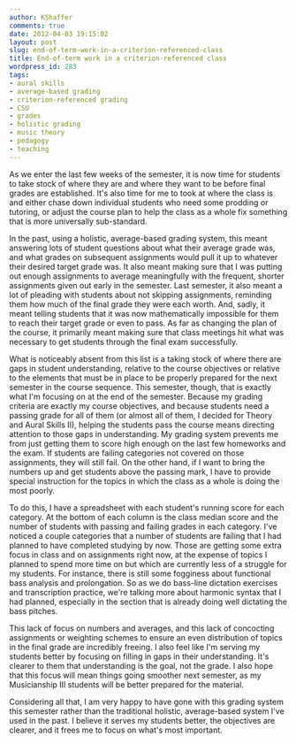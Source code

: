 ```yaml
---
author: KShaffer
comments: true
date: 2012-04-03 19:15:02
layout: post
slug: end-of-term-work-in-a-criterion-referenced-class
title: End-of-term work in a criterion-referenced class
wordpress_id: 283
tags:
- aural skills
- average-based grading
- criterion-referenced grading
- CSU
- grades
- holistic grading
- music theory
- pedagogy
- teaching
---
```


As we enter the last few weeks of the semester, it is now time for students to take stock of where they are and where they want to be before final grades are established. It's also time for me to took at where the class is and either chase down individual students who need some prodding or tutoring, or adjust the course plan to help the class as a whole fix something that is more universally sub-standard.

In the past, using a holistic, average-based grading system, this meant answering lots of student questions about what their average grade was, and what grades on subsequent assignments would pull it up to whatever their desired target grade was. It also meant making sure that I was putting out enough assignments to average meaningfully with the frequent, shorter assignments given out early in the semester. Last semester, it also meant a lot of pleading with students about not skipping assignments, reminding them how much of the final grade they were each worth. And, sadly, it meant telling students that it was now mathematically impossible for them to reach their target grade or even to pass. As far as changing the plan of the course, it primarily meant making sure that class meetings hit what was necessary to get students through the final exam successfully.

What is noticeably absent from this list is a taking stock of where there are gaps in student understanding, relative to the course objectives or relative to the elements that must be in place to be properly prepared for the next semester in the course sequence. This semester, though, that is exactly what I'm focusing on at the end of the semester. Because my grading criteria are exactly my course objectives, and because students need a passing grade for all of them (or almost all of them, I decided for Theory and Aural Skills II), helping the students pass the course means directing attention to those gaps in understanding. My grading system prevents me from just getting them to score high enough on the last few homeworks and the exam. If students are failing categories not covered on those assignments, they will still fail. On the other hand, if I want to bring the numbers up and get students above the passing mark, I have to provide special instruction for the topics in which the class as a whole is doing the most poorly.

To do this, I have a spreadsheet with each student's running score for each category. At the bottom of each column is the class median score and the number of students with passing and failing grades in each category. I've noticed a couple categories that a number of students are failing that I had planned to have completed studying by now. Those are getting some extra focus in class and on assignments right now, at the expense of topics I planned to spend more time on but which are currently less of a struggle for my students. For instance, there is still some fogginess about functional bass analysis and prolongation. So as we do bass-line dictation exercises and transcription practice, we're talking more about harmonic syntax that I had planned, especially in the section that is already doing well dictating the bass pitches.

This lack of focus on numbers and averages, and this lack of concocting assignments or weighting schemes to ensure an even distribution of topics in the final grade are incredibly freeing. I also feel like I'm serving my students better by focusing on filling in gaps in their understanding. It's clearer to them that understanding is the goal, not the grade. I also hope that this focus will mean things going smoother next semester, as my Musicianship III students will be better prepared for the material.

Considering all that, I am very happy to have gone with this grading system this semester rather than the traditional holistic, average-based system I've used in the past. I believe it serves my students better, the objectives are clearer, and it frees me to focus on what's most important.
